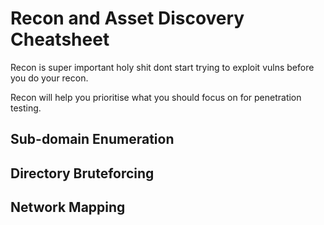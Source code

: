 Recon and Asset Discovery Cheatsheet
===================================

Recon is super important holy shit dont start trying to exploit vulns before you do your recon.  

Recon will help you prioritise what you should focus on for penetration testing.

## Sub-domain Enumeration

## Directory Bruteforcing

## Network Mapping

